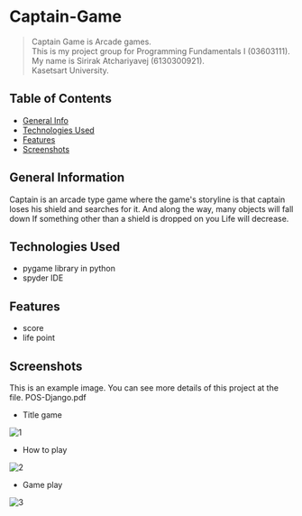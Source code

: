 # Captain-Game
 >Captain Game is Arcade games.\
 This is my project group for Programming Fundamentals I (03603111).\
 My name is Sirirak Atchariyavej (6130300921).\
 Kasetsart University.


## Table of Contents
* [General Info](#general-information)
* [Technologies Used](#technologies-used)
* [Features](#features)
* [Screenshots](#screenshots)


## General Information
Captain is an arcade type game where the game's storyline is that captain loses his shield and searches for it. And along the way, many objects will fall down If something other than a shield is dropped on you Life will decrease.

## Technologies Used
- pygame library in python
- spyder IDE


## Features
- score
- life point


## Screenshots
This is an example image. You can see more details of this project at the file. POS-Django.pdf
- Title game

![1](https://user-images.githubusercontent.com/78865194/120226518-8c8bd780-c271-11eb-8db5-8a4a01fe3e78.png)
- How to play

![2](https://user-images.githubusercontent.com/78865194/120226523-8eee3180-c271-11eb-8a91-0dd96840e94b.png)
- Game play


![3](https://user-images.githubusercontent.com/78865194/120226527-91508b80-c271-11eb-8214-2dcdfa754186.png)









